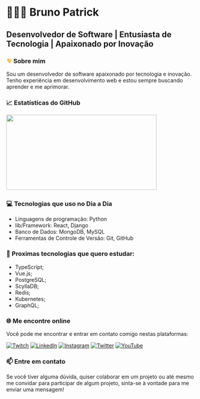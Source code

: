 <p style="font-family: Times New Roman, Times, serif;">

# 👨🏻‍💻 Bruno Patrick

## Desenvolvedor de Software | Entusiasta de Tecnologia | Apaixonado por Inovação

### <img src="https://raw.githubusercontent.com/obrunopatrick/obrunopatrick/3f9a8f83b600a3d1f7fe879a47b8dd9c41a92ffd/wave.gif" width="15px" height="15px" /> Sobre mim
Sou um desenvolvedor de software apaixonado por tecnologia e inovação. Tenho experiência em desenvolvimento web e estou sempre buscando aprender e me aprimorar.

### 📈 Estatísticas do GitHub
<p float="left">
  <img src="https://github-readme-stats.vercel.app/api?username=obrunopatrick&show_icons=true&theme=dark#gh-dark-mode-only" width="400" height="200" /> 
</p>

### 💻 Tecnologias que uso no Dia a Dia
- Linguagens de programação: Python
- lib/Framework: React, Django
- Banco de Dados: MongoDB, MySQL
- Ferramentas de Controle de Versão: Git, GitHub

### 📖 Proximas tecnologias que quero estudar:
- TypeScript;
- Vue.js;
- PostgreSQL;
- ScyllaDB; 
- Redis;
- Kubernetes;
- GraphQL; 

### 🌐 Me encontre online
Você pode me encontrar e entrar em contato comigo nestas plataformas:

[![Twitch](https://img.shields.io/badge/Twitch-9146FF?style=for-the-badge&logo=twitch&logoColor=white)](https://www.twitch.tv/obrunopatrick) [![LinkedIn](https://img.shields.io/badge/LinkedIn-0077B5?style=for-the-badge&logo=linkedin&logoColor=white)](https://www.linkedin.com/in/obrunopatrick/) [![Instagram](https://img.shields.io/badge/Instagram-E4405F?style=for-the-badge&logo=instagram&logoColor=white)](https://www.instagram.com/obrunopatrick/) [![Twitter](https://img.shields.io/badge/Twitter-1DA1F2?style=for-the-badge&logo=twitter&logoColor=white)](https://twitter.com/obrunopatrick) [![YouTube](https://img.shields.io/badge/YouTube-FF0000?style=for-the-badge&logo=youtube&logoColor=white)](https://www.youtube.com/@obrunopatrick)

### 📫 Entre em contato
Se você tiver alguma dúvida, quiser colaborar em um projeto ou até mesmo me convidar para participar de algum projeto, sinta-se à vontade para me enviar uma mensagem!
</p>
